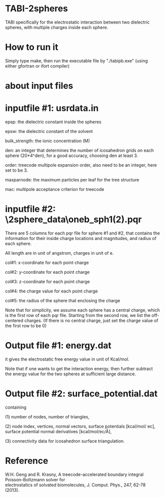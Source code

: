 # TABI-2spheres
TABI specifically for the electrostatic interaction between two dielectric spheres, with multiple charges inside each sphere.

# How to run it
Simply type make, then run the executable	file by "./tabipb.exe"  (using either gfortran or ifort compiler)

# about input files
# inputfile #1: usrdata.in
epsp: the dielectric constant inside the spheres

epsw: the dielectric constant of the solvent

bulk_strength: the ionic concentration (M)

den: an integer that determines the number of icosahedron grids on each sphere (20*4^den), for a good accuracy, choosing den at least 3.

order: treecode multipole expansion order, also need to be an integer, here set to be 3.

maxparnode: the maximum particles per leaf for the tree structure

mac: multipole acceptance criterion for treecode

# inputfile #2: \2sphere_data\oneb_sph1(2).pqr
There are 5 columns for each pqr file for sphere #1 and #2, that contains the information for their inside charge locations and magnitudes, and radius of each sphere.

All length are in unit of angstrom, charges in unit of e.

col#1: x-coordinate for each point charge

col#2: y-coordinate for each point charge

col#3: z-coordinate for each point charge

col#4: the charge value for each point charge

col#5: the radius of the sphere that enclosing the charge

Note that for simplicity, we assume each sphere has a central charge, which is the first row of each pqr file. Starting from the second row, we list the off-centered charges. (If there is no central charge, just set the charge value of the first row to be 0)

# Output file #1: energy.dat
it gives the electrostatic free energy value in unit of Kcal/mol. 

Note that if one wants to get the interaction energy, then further subtract the energy value for the two spheres at sufficient large distance.

# Output file #2: surface_potential.dat
containing	

(1)	number	of	nodes,	number	of	triangles,	

(2)	node	index,	vertices,	normal	vectors,	surface	potentials	[kcal/mol/ ec],	surface	
potential	normal	derivatives	[kcal/mol/ec/Å],	

(3)	connectivity	data	for	icosahedron surface	triangulation.	

# Reference
 W.H. Geng	 and	 R.	 Krasny,	 A	treecode-accelerated	 boundary	 integral	 Poisson-Boltzmann	 solver	 for	
electrostatics	of	solvated	biomolecules,	J.	Comput.	Phys.,	247,	62-78	(2013).
